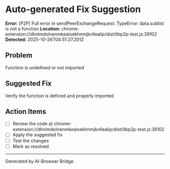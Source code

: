 # Auto-generated Fix Suggestion

**Error:** [P2P] Full error in sendPeerExchangeRequest: TypeError: data.sublist is not a function
**Location:** chrome-extension://dhnlmdolnenmkealoekhnmjknllealip/dist/libp2p-test.js:39102
**Detected:** 2025-10-26T04:51:27.201Z

## Problem
Function is undefined or not imported

## Suggested Fix
Verify the function is defined and properly imported

## Action Items
- [ ] Review the code at chrome-extension://dhnlmdolnenmkealoekhnmjknllealip/dist/libp2p-test.js:39102
- [ ] Apply the suggested fix
- [ ] Test the changes
- [ ] Mark as resolved

---
Generated by AI-Browser Bridge
